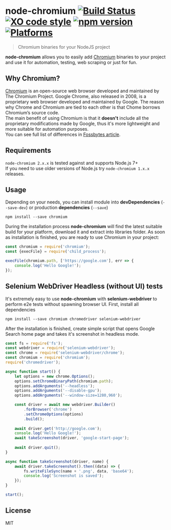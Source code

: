 # node-chromium [![Build Status](https://travis-ci.org/dtolstyi/node-chromium.svg?branch=master)](https://travis-ci.org/dtolstyi/node-chromium) [![XO code style](https://img.shields.io/badge/code_style-XO-blue.svg)](https://github.com/sindresorhus/xo) [![npm version](https://badge.fury.io/js/chromium.svg)](https://badge.fury.io/js/chromium) [![Platforms](https://img.shields.io/badge/platforms-Win/Linux/Mac-lightgrey.svg)](https://github.com/dtolstyi/node-chromium)
> Chromium binaries for your NodeJS project

**node-chromium** allows you to easily add [Chromium](https://www.chromium.org/) binaries to your project and use it for automation, testing, web scraping or just for fun.

## Why Chromium?
[Chromium](https://www.chromium.org/) is an open-source web browser developed and maintained by The Chromium Project. Google Chrome, also released in 2008, is a proprietary web browser developed and maintained by Google. The reason why Chrome and Chromium are tied to each other is that Chome borrows Chromium’s source code.  
The main benefit of using Chromium is that it **doesn't** include all the proprietary modifications made by Google, thus it's more lightweight and more suitable for automation purposes.  
You can see full list of differences in [Fossbytes article](https://fossbytes.com/difference-google-chrome-vs-chromium-browser/).

## Requirements
`node-chromium 2.x.x` is tested against and supports Node.js 7+  
If you need to use older versions of Node.js try `node-chromium 1.x.x` releases.

## Usage
Depending on your needs, you can install module into **devDependencies** (`--save-dev`) or production **dependencies** (`--save`)

```
npm install --save chromium
```

During the installation process **node-chromium** will find the latest suitable build for your platform, download it and extract into libraries folder. As soon as installation is finished, you are ready to use Chromium in your project:

```js
const chromium = require('chromium');
const {execFile} = require('child_process');

execFile(chromium.path, ['https://google.com'], err => {
	console.log('Hello Google!');
});
```

## Selenium WebDriver Headless (without UI) tests
It's extremely easy to use **node-chromium** with **selenium-webdriver** to perform e2e tests without spawning browser UI.
First, install all dependencies

```
npm install --save chromium chromedriver selenium-webdriver
```

After the installation is finished, create simple script that opens Google Search home page and takes it's screenshot in headless mode.

```js
const fs = require('fs');
const webdriver = require('selenium-webdriver');
const chrome = require('selenium-webdriver/chrome');
const chromium = require('chromium');
require('chromedriver');

async function start() {
    let options = new chrome.Options();
    options.setChromeBinaryPath(chromium.path);
    options.addArguments('--headless');
    options.addArguments('--disable-gpu');
    options.addArguments('--window-size=1280,960');

    const driver = await new webdriver.Builder()
        .forBrowser('chrome')
        .setChromeOptions(options)
        .build();
		
    await driver.get('http://google.com');
    console.log('Hello Google!');
    await takeScreenshot(driver, 'google-start-page');
    
    await driver.quit();
}

async function takeScreenshot(driver, name) {
	await driver.takeScreenshot().then((data) => {
        fs.writeFileSync(name + '.png', data, 'base64');
        console.log('Screenshot is saved');
    });
}

start();
```

## License
MIT
